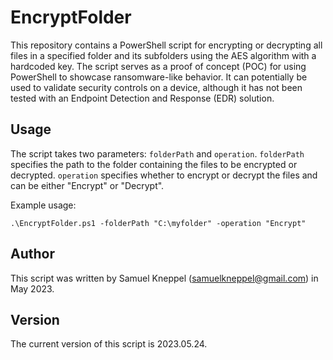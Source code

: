 # EncryptFolder

This repository contains a PowerShell script for encrypting or decrypting all files in a specified folder and its subfolders using the AES algorithm with a hardcoded key. The script serves as a proof of concept (POC) for using PowerShell to showcase ransomware-like behavior. It can potentially be used to validate security controls on a device, although it has not been tested with an Endpoint Detection and Response (EDR) solution.

## Usage

The script takes two parameters: `folderPath` and `operation`. `folderPath` specifies the path to the folder containing the files to be encrypted or decrypted. `operation` specifies whether to encrypt or decrypt the files and can be either "Encrypt" or "Decrypt".

Example usage:

```
.\EncryptFolder.ps1 -folderPath "C:\myfolder" -operation "Encrypt"
```

## Author
This script was written by Samuel Kneppel (samuelkneppel@gmail.com) in May 2023.

## Version
The current version of this script is 2023.05.24.


